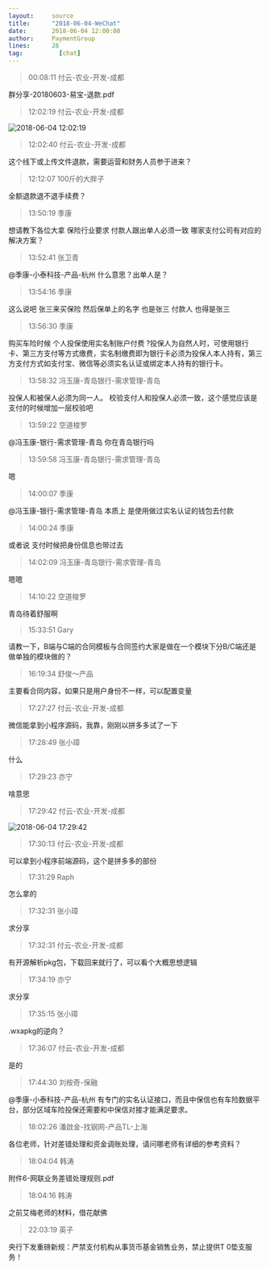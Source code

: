 ```yaml
---
layout:     source 
title:      "2018-06-04-WeChat"
date:       2018-06-04 12:00:00
author:     PaymentGroup
lines:      28 
tag:		  [chat]
---
```

> 00:08:11  付云-农业-开发-成都  
   
群分享-20180603-易宝-退款.pdf  
   
> 12:02:19  付云-农业-开发-成都  
   
![2018-06-04 12:02:19](http://static.cocolian.cn/img/201806/20180604_120219.png) 
   
> 12:02:40  付云-农业-开发-成都  
   
这个线下或上传文件退款，需要运营和财务人员参于进来？  
   
> 12:12:07  100斤的大胖子  
   
全额退款退不退手续费？  
   
> 13:50:19  季康  
   
想请教下各位大拿 保险行业要求 付款人跟出单人必须一致 哪家支付公司有对应的解决方案？  
   
> 13:52:41  张卫青  
   
@季康-小泰科技-产品-杭州 什么意思？出单人是？  
   
> 13:54:16  季康  
   
这么说吧 张三来买保险 然后保单上的名字 也是张三 付款人 也得是张三  
   
> 13:56:30  季康  
   
购买车险时候 个人投保使用实名制账户付费 ?投保人为自然人时，可使用银行卡、第三方支付等方式缴费，实名制缴费即为银行卡必须为投保人本人持有，第三方支付方式如支付宝、微信等必须实名认证或绑定本人持有的银行卡。  
   
> 13:58:32  冯玉康-青岛银行-需求管理-青岛  
   
投保人和被保人必须为同一人。 校验支付人和投保人必须一致，这个感觉应该是支付的时候增加一层校验吧  
   
> 13:59:22  空道梭罗  
   
@冯玉康-银行-需求管理-青岛   你在青岛银行吗  
   
> 13:59:58  冯玉康-青岛银行-需求管理-青岛  
   
嗯  
   
> 14:00:07  季康  
   
@冯玉康-银行-需求管理-青岛 本质上 是使用做过实名认证的钱包去付款  
   
> 14:00:24  季康  
   
或者说 支付时候把身份信息也带过去  
   
> 14:02:09  冯玉康-青岛银行-需求管理-青岛  
   
嗯嗯  
   
> 14:10:22  空道梭罗  
   
青岛待着舒服啊  
   
> 15:33:51  Gary  
   
请教一下，B端与C端的合同模板与合同签约大家是做在一个模块下分B/C端还是做单独的模块做的？  
   
> 16:19:34  舒俊～产品  
   
主要看合同内容，如果只是用户身份不一样，可以配置变量  
   
> 17:27:27  付云-农业-开发-成都  
   
微信能拿到小程序源码，我靠，刚刚以拼多多试了一下  
   
> 17:28:49  张小璋  
   
什么  
   
> 17:29:23  亦宁  
   
啥意思  
   
> 17:29:42  付云-农业-开发-成都  
   
![2018-06-04 17:29:42](http://static.cocolian.cn/img/201806/20180604_172942.png) 
   
> 17:30:13  付云-农业-开发-成都  
   
可以拿到小程序前端源码，这个是拼多多的部份  
   
> 17:31:29  Raph  
   
怎么拿的  
   
> 17:32:31  张小璋  
   
求分享  
   
> 17:32:31  付云-农业-开发-成都  
   
有开源解析pkg包，下载回来就行了，可以看个大概思想逻辑  
   
> 17:34:19  亦宁  
   
求分享  
   
> 17:35:15  张小璋  
   
.wxapkg的逆向？  
   
> 17:36:07  付云-农业-开发-成都  
   
是的  
   
> 17:44:30  刘桉奇-保融  
   
@季康-小泰科技-产品-杭州 有专门的实名认证接口，而且中保信也有车险数据平台，部分区域车险投保还需要和中保信对接才能满足要求。  
   
> 18:02:26  潘啟金-找钢网-产品TL-上海  
   
各位老师，针对差错处理和资金调账处理，请问哪老师有详细的参考资料？  
   
> 18:04:04  韩涛  
   
附件6-网联业务差错处理规则.pdf  
   
> 18:04:16  韩涛  
   
之前艾梅老师的材料，借花献佛  
   
> 22:03:19  英子  
   
央行下发重磅新规：严禁支付机构从事货币基金销售业务，禁止提供T 0垫支服务！  
   
